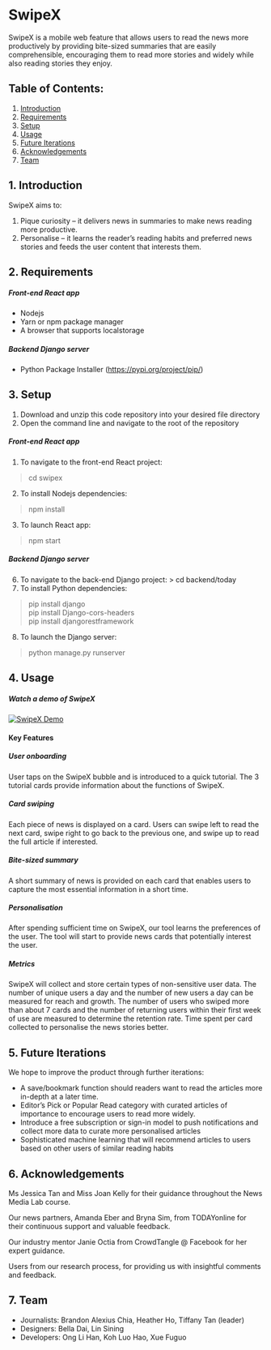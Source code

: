 # SwipeX

SwipeX is a mobile web feature that allows users to read the news more productively by providing bite-sized summaries that are easily comprehensible, encouraging them to read more stories and widely while also reading stories they enjoy.

## Table of Contents:
1. [Introduction](https://github.com/lihaan/Swipex#1-introduction)
2. [Requirements](https://github.com/lihaan/Swipex#2-requirements)
3. [Setup](https://github.com/lihaan/Swipex#3-setup)
4. [Usage](https://github.com/lihaan/Swipex#4-usage)
5. [Future Iterations](https://github.com/lihaan/Swipex#5-future-iterations)
6. [Acknowledgements](https://github.com/lihaan/Swipex#6-acknowledgements)
7. [Team](https://github.com/lihaan/Swipex#7-team)


## 1. Introduction
SwipeX aims to: 
1. Pique curiosity – it delivers news in summaries to make news reading more productive. 
2. Personalise – it learns the reader’s reading habits and preferred news stories and feeds the user content that interests them.


## 2. Requirements
##### Front-end React app
- Nodejs
- Yarn or npm package manager
- A browser that supports localstorage

##### Backend Django server
- Python Package Installer (https://pypi.org/project/pip/)

## 3. Setup
1. Download and unzip this code repository into your desired file directory
2. Open the command line and navigate to the root of the repository

##### Front-end React app
1. To navigate to the front-end React project:
> cd swipex
2. To install Nodejs dependencies:
> npm install
3. To launch React app:
> npm start

##### Backend Django server
6. To navigate to the back-end Django project: > cd backend/today
7. To install Python dependencies:
 > pip install django <br>
 > pip install Django-cors-headers <br>
 > pip install djangorestframework
8. To launch the Django server:
> python manage.py runserver



## 4. Usage
##### Watch a demo of SwipeX
[![SwipeX Demo](https://img.youtube.com/vi/C1pb9VR46q0/0.jpg)](https://youtu.be/C1pb9VR46q0 "SwipeX Demo")

#### Key Features
##### User onboarding
User taps on the SwipeX bubble and is introduced to a quick tutorial. The 3 tutorial cards provide information about the functions of SwipeX.
##### Card swiping
Each piece of news is displayed on a card. Users can swipe left to read the next card, swipe right to go back to the previous one, and swipe up to read the full article if interested.
##### Bite-sized summary
A short summary of news is provided on each card that enables users to capture the most essential information in a short time.
##### Personalisation
After spending sufficient time on SwipeX, our tool learns the preferences of the user. The tool will start to provide news cards that potentially interest the user. 
##### Metrics
SwipeX will collect and store certain types of non-sensitive user data. The number of unique users a day and the number of new users a day can be measured for reach and growth. The number of users who swiped more than about 7 cards and the number of returning users within their first week of use are measured to determine the retention rate. Time spent per card collected to personalise the news stories better.

## 5. Future Iterations
We hope to improve the product through further iterations:
+ A save/bookmark function should readers want to read the articles more in-depth at a later time. 
+ Editor’s Pick or Popular Read category with curated articles of importance to encourage users to read more widely. 
+ Introduce a free subscription or sign-in model to push notifications and collect more data to curate more personalised articles 
+ Sophisticated machine learning that will recommend articles to users based on other users of similar reading habits


## 6. Acknowledgements
Ms Jessica Tan and Miss Joan Kelly for their guidance throughout the News Media Lab course.

Our news partners, Amanda Eber and Bryna Sim, from TODAYonline for their continuous support and valuable feedback.

Our industry mentor Janie Octia from CrowdTangle @ Facebook for her expert guidance.

Users from our research process, for providing us with insightful comments and feedback.

## 7. Team
- Journalists: Brandon Alexius Chia, Heather Ho, Tiffany Tan (leader)
- Designers: Bella Dai, Lin Sining
- Developers: Ong Li Han, Koh Luo Hao, Xue Fuguo